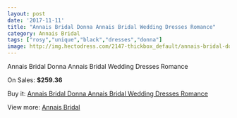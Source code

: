 ```yaml
---
layout: post
date: '2017-11-11'
title: "Annais Bridal Donna Annais Bridal Wedding Dresses Romance"
category: Annais Bridal
tags: ["rosy","unique","black","dresses","donna"]
image: http://img.hectodress.com/2147-thickbox_default/annais-bridal-donna-annais-bridal-wedding-dresses-romance.jpg
---
```

Annais Bridal Donna Annais Bridal Wedding Dresses Romance

On Sales: **$259.36**
<a href="https://www.hectodress.com/annais-bridal/1309-annais-bridal-donna-annais-bridal-wedding-dresses-romance.html"><amp-img layout="responsive" width="600" height="600" src="//img.hectodress.com/2147-thickbox_default/annais-bridal-donna-annais-bridal-wedding-dresses-romance.jpg" alt="Annais Bridal Donna Annais Bridal Wedding Dresses Romance 0" /></a>
<a href="https://www.hectodress.com/annais-bridal/1309-annais-bridal-donna-annais-bridal-wedding-dresses-romance.html"><amp-img layout="responsive" width="600" height="600" src="//img.hectodress.com/2148-thickbox_default/annais-bridal-donna-annais-bridal-wedding-dresses-romance.jpg" alt="Annais Bridal Donna Annais Bridal Wedding Dresses Romance 1" /></a>

Buy it: [Annais Bridal Donna Annais Bridal Wedding Dresses Romance](https://www.hectodress.com/annais-bridal/1309-annais-bridal-donna-annais-bridal-wedding-dresses-romance.html "Annais Bridal Donna Annais Bridal Wedding Dresses Romance")

View more: [Annais Bridal](https://www.hectodress.com/18-annais-bridal "Annais Bridal")